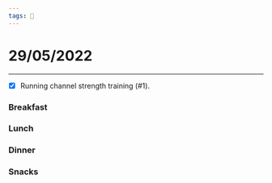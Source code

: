 ```yaml
---
tags: 📆
---
```


# 29/05/2022
---

- [x] Running channel strength training (#1).


### Breakfast


### Lunch


### Dinner


### Snacks

